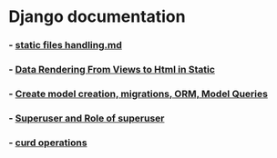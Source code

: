 # Django documentation 

### - [static files handling.md](https://github.com/GirishaDevara/notes-2020/blob/master/static%20files%20handling.md)
### - [Data Rendering From Views to Html in Static](https://github.com/GirishaDevara/notes-2020/blob/master/Data%20Rendering%20From%20Views%20to%20Html%20in%20Static.md)
### - [Create model creation, migrations, ORM, Model Queries](https://github.com/GirishaDevara/notes-2020/blob/master/model%20creation%2C%20migrations%2C%20ORM%2C%20Model%20Queries.md)
### - [Superuser and Role of superuser](https://github.com/GirishaDevara/notes-2020/blob/master/Superuser%20and%20Role%20of%20superuser.md)
### - [curd operations](https://github.com/GirishaDevara/notes-2020/blob/master/crud%20operations.md)
